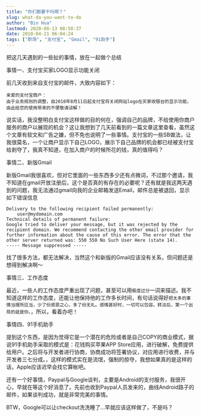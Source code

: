 ```yaml
---
title: "你们都要干吗啊？"
slug: what-do-you-want-to-do
author: "Bin Hua"
lastmod: 2020-08-13 08:50:37
date: 2010-04-21 06:04:24
tags: ["职场", "支付宝", "Gmail", "91助手"]
---
```


把这几天遇到的一些扯的事情，放在一起做个总结

事情一、支付宝买家LOGO显示功能关闭

前几天收到来自支付宝的邮件，大致内容如下：

```
亲爱的支付宝商户：
由于业务规则的调整，自2010年8月11日起支付宝将关闭网站logo在买家收银台的显示功能，由此给您的使用带来的不便敬请谅解！
```

说实话，我没整明白支付宝这样做的目的何在，强调自己的品牌，不给使用你商户服务的商户以展现的机会？这让我想到了几天前看到的一篇文章这里查看，虽然这个文章有软文和广告之嫌，但不免也说明了一些事情。支付宝的一些SB做法，让我很莫名，一个让商户显示下自己LOGO，展示下自己品牌的机会都已经被支付宝给剥夺了，我真不知道，在加入商户的时候所花的钱，真的值得吗？

事情二、新版Gmail

新版Gmail我很喜欢，但对它里面的一些东西多少还有点微词，不过那个邀请，我不知道在gmail开放注册后，这个是否真的有存在的必要呢？还有就是我这两天遇到的问题，我无法通过gmail向我的企业邮箱发送Email，邮件总是被退回，显示如下错误信息

```
Delivery to the following recipient failed permanently:
    user@mydomain.com
Technical details of permanent failure:
Google tried to deliver your message, but it was rejected by the recipient domain. We recommend contacting the other email provider for further information about the cause of this error. The error that the other server returned was: 550 550 No Such User Here (state 14).
----- Message suppressed -----
```

找了很多方法，都无法解决，当然这个和新版的Gmail应该没有关系，但问题还是想得到解决啊～

事情三、工作态度

最近，一些人的工作态度严重出现了问题，甚至可以用`极度过分`一词来描述。我不知道这样的工作态度，还能让他保持他的工作多长时间，有句话说得好`把太多的事情当理所应当，少了份感恩之心，多了份无礼。感情甚好时，一切可以包容。转淡后，第一个出局的就是你。`，所以，看着办吧！

事情四、91手机助手

提到这个东西，是因为觉得它是一个潜在的危险或者是自己COPY的商业模式，据说91手机助手采取的模式是：花钱购买苹果APP Store应用，进行破解，免费提供给用户。之后将与开发者进行协商，协商成功将签署协议，对应用进行收费，并与开发者三七分成。，这样的模式实在是流氓，强制的掠夺，我想如果真的是这样的话，Apple应该迟早会找它算帐吧。

还有一个好事情，Paypal与Google谈判，主要是Android的支付服务，我很开心，早就在等这个好消息了。先前也收到Paypal人员发来的，曲线Android路子的邮件，如果谈判成功，就是非常完美的事情。

BTW，Google可以让checkout洗洗睡了...早就应该这样做了，不是吗？